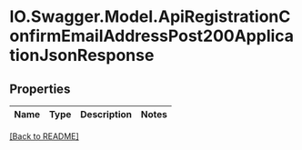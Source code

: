 # IO.Swagger.Model.ApiRegistrationConfirmEmailAddressPost200ApplicationJsonResponse
## Properties

Name | Type | Description | Notes
------------ | ------------- | ------------- | -------------

 [[Back to README]](../README.md)

